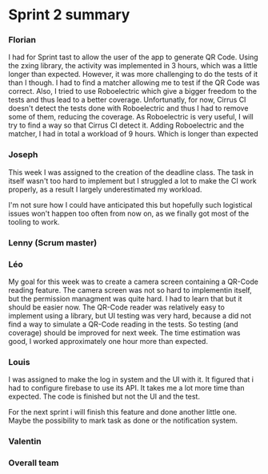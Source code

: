 Sprint 2 summary
================

### Florian
I had for Sprint tast to allow the user of the app to generate QR Code. 
Using the zxing library, the activity was implemented in 3 hours, which was a little longer than expected. 
However, it was more challenging to do the tests of it than I though. I had to find a matcher
allowing me to test if the QR Code was correct. Also, I tried to use Roboelectric which give a bigger
freedom to the tests and thus lead to a better coverage. Unfortunatly, for now, Cirrus CI doesn't
detect the tests done with Roboelectric and thus I had to remove some of them, reducing the coverage.
As Roboelectric is very useful, I will try to find a way so that Cirrus CI detect it.
Adding Roboelectric and the matcher, I had in total a workload of 9 hours. Which is longer than
expected


### Joseph

This week I was assigned to the creation of the deadline class.
The task in itself wasn't too hard to implement but I struggled a lot to make the CI work  properly,
as a result I largely underestimated my workload.

I'm not sure how I could have anticipated this but hopefully such logistical issues won't happen too
often from now on, as we finally got most of the tooling to work.

### Lenny (Scrum master)

### Léo

My goal for this week was to create a camera screen containing a QR-Code reading feature.
The camera screen was not so hard to implementin itself, but the permission managment was quite hard.
I had to learn that but it should be easier now. The QR-Code reader was relatively easy to implement
using a library, but UI testing was very hard, because a did not find a way to simulate a QR-Code
reading in the tests. So testing (and coverage) should be improved for next week.
The time estimation was good, I worked approximately one hour more than expected.

### Louis

I was assigned to make the log in system and the UI with it. 
It figured that i had to configure firebase to use its API.
It takes me a lot more time than expected. The code is finished but not the UI and the test.

For the next sprint i will finish this feature and done another little one. Maybe the possibility to
mark task as done or the notification system.
### Valentin

### Overall team
